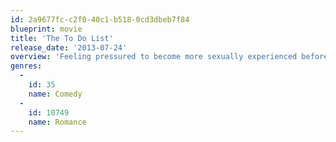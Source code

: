```yaml
---
id: 2a9677fc-c2f0-40c1-b518-0cd3dbeb7f84
blueprint: movie
title: 'The To Do List'
release_date: '2013-07-24'
overview: 'Feeling pressured to become more sexually experienced before she goes to college, Brandy Klark makes a list of things to accomplish before hitting campus in the fall.'
genres:
  -
    id: 35
    name: Comedy
  -
    id: 10749
    name: Romance
---
```

